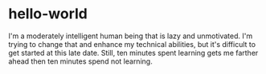 # hello-world

I'm a moderately intelligent human being that is lazy and unmotivated. I'm trying to change that and enhance my technical abilities, but it's difficult to get started at this late date. Still, ten minutes spent learning gets me farther ahead then ten minutes spend not learning.
